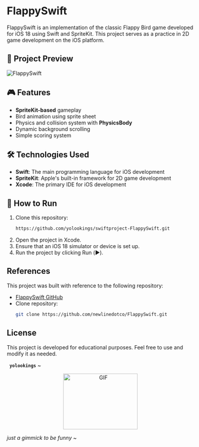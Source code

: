 # FlappySwift

FlappySwift is an implementation of the classic Flappy Bird game developed for iOS 18 using Swift and SpriteKit. This project serves as a practice in 2D game development on the iOS platform.

## 📸 Project Preview

![FlappySwift](https://media3.giphy.com/media/v1.Y2lkPTc5MGI3NjExdHh2aXB4Zzg3aml5M3ZrOHdtNWcwZ2Zia3VxM2gzeW4xdGtocGFlcSZlcD12MV9pbnRlcm5hbF9naWZfYnlfaWQmY3Q9Zw/arClGFWu1eOYfMtEMJ/giphy.gif)

## 🎮 Features

- **SpriteKit-based** gameplay
- Bird animation using sprite sheet
- Physics and collision system with **PhysicsBody**
- Dynamic background scrolling
- Simple scoring system

## 🛠 Technologies Used

- **Swift**: The main programming language for iOS development
- **SpriteKit**: Apple's built-in framework for 2D game development
- **Xcode**: The primary IDE for iOS development

## 📌 How to Run

1. Clone this repository:
   ```bash
   https://github.com/yolookings/swiftproject-FlappySwift.git
   ```
2. Open the project in Xcode.
3. Ensure that an iOS 18 simulator or device is set up.
4. Run the project by clicking Run (▶️).

## References

This project was built with reference to the following repository:

- [FlappySwift GitHub](https://github.com/newlinedotco/FlappySwift)
- Clone repository:
  ```bash
  git clone https://github.com/newlinedotco/FlappySwift.git
  ```

## License

This project is developed for educational purposes. Feel free to use and modify it as needed.

**` yolookings`** ~

<p align="center">
  <img width="200" height="150" alt="GIF" src="https://media.giphy.com/media/xrDdo5kuHzwxG/giphy.gif?cid=790b7611wwo3rrma69ur7u8zcd371k3a4fv9zlq2tldu2q8m&ep=v1_gifs_search&rid=giphy.gif&ct=g">

_just a gimmick to be funny_ ~

</p>
